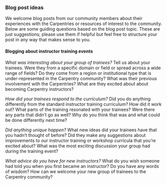 ### Blog post ideas

We welcome blog posts from our community members about their experiences with the Carpentries or resources of interest to the community.  Below are some guiding questions based on the blog post topic. These are just suggestions; please use them if helpful but feel free to structure your post in any way that makes sense to you.

#### Blogging about instructor training events

*What was interesting about your group of trainees?* Tell us about your trainees. Were they from a specific domain or field or spread across a wide range of fields? Do they come from a region or institutional type that is under-represented in the Carpentry community? What was their previous involvement with the Carpentries? What are they excited about about becoming Carpentry instructors?

*How did your trainees respond to the curriculum?* Did you do anything differently from the standard instructor training curriculum? How did it work out? What parts of the training resonated with your trainees? Were there any parts that didn’t go as well? Why do you think that was and what could be done differently next time?

*Did anything unique happen?* What new ideas did your trainees have that you hadn’t thought of before? Did they make any suggestions about improvements to our instructor training or workshop curricula that you’re excited about? What was the most exciting discussion your group had during the training event? 

*What advice do you have for new instructors?* What do you wish someone had told you when you first became an instructor? Do you have any words of wisdom? How can we welcome your new group of trainees to the Carpentry community?